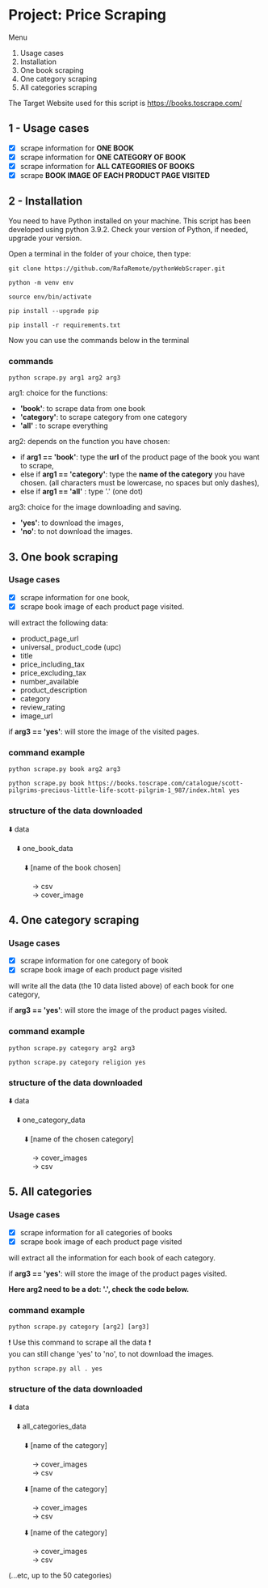 # Project: Price Scraping

Menu

1. Usage cases
2. Installation
3. One book scraping
4. One category scraping
5. All categories scraping


The Target Website used for this script is https://books.toscrape.com/
## 1 - Usage cases

- [x] scrape information for __ONE BOOK__
- [x] scrape information for __ONE CATEGORY OF BOOK__
- [x] scrape information for __ALL CATEGORIES OF BOOKS__
- [x] scrape __BOOK IMAGE OF EACH PRODUCT PAGE VISITED__
  
## 2 - Installation

You need to have Python installed on your machine.
This script has been developed using python 3.9.2.
Check your version of Python, if needed, upgrade your version. 

Open a terminal in the folder of your choice, then type:

```
git clone https://github.com/RafaRemote/pythonWebScraper.git
```
```
python -m venv env
```
```
source env/bin/activate
```
```
pip install --upgrade pip
```
```
pip install -r requirements.txt
```

Now you can use the commands below in the terminal

### commands 
```
python scrape.py arg1 arg2 arg3
```

arg1: choice for the functions:

- __'book'__: to scrape data from one book
- __'category'__: to scrape category from one category
- __'all'__ : to scrape everything

arg2: depends on the function you have chosen:
- if __arg1 == 'book'__: type the __url__ of the product page of the book you want to scrape,
- else if __arg1 == 'category'__: type the __name of the category__ you have chosen. (all characters must be lowercase, no spaces but only dashes),
- else if  __arg1 == 'all'__ : type '.' (one dot) 


arg3: choice for the image downloading and saving.

- __'yes'__: to download the images,
- __'no'__: to not download the images.

## 3. One book scraping
### Usage cases
- [x] scrape information for one book,
- [x] scrape book image of each product page visited.

will extract the following data:

* product_page_url
* universal_ product_code (upc)
* title
* price_including_tax
* price_excluding_tax
* number_available
* product_description
* category
* review_rating
* image_url


if __arg3 == 'yes'__: will store the image of the visited pages.
  
### command example

```
python scrape.py book arg2 arg3
```

```
python scrape.py book https://books.toscrape.com/catalogue/scott-pilgrims-precious-little-life-scott-pilgrim-1_987/index.html yes
```

### structure of the data downloaded

⬇️ data  
  
&nbsp;&nbsp;&nbsp;&nbsp;⬇️ one_book_data  
  
&nbsp;&nbsp;&nbsp;&nbsp;&nbsp;&nbsp;&nbsp;&nbsp;⬇️ [name of the book chosen]  
  
&nbsp;&nbsp;&nbsp;&nbsp;&nbsp;&nbsp;&nbsp;&nbsp;&nbsp;&nbsp;&nbsp;&nbsp;-> csv  
&nbsp;&nbsp;&nbsp;&nbsp;&nbsp;&nbsp;&nbsp;&nbsp;&nbsp;&nbsp;&nbsp;&nbsp;-> cover_image  


## 4. One category scraping
### Usage cases
- [x] scrape information for one category of book
- [x] scrape book image of each product page visited

will write all the data (the 10 data listed above) of each book for one category, 

if __arg3 == 'yes'__: will store the image of the product pages visited.

### command example

```
python scrape.py category arg2 arg3
```

```
python scrape.py category religion yes
```

### structure of the data downloaded

⬇️  data  
  
&nbsp;&nbsp;&nbsp;&nbsp;⬇️  one_category_data  
  
&nbsp;&nbsp;&nbsp;&nbsp;&nbsp;&nbsp;&nbsp;&nbsp;⬇️  [name of the chosen category]  
  
&nbsp;&nbsp;&nbsp;&nbsp;&nbsp;&nbsp;&nbsp;&nbsp;&nbsp;&nbsp;&nbsp;&nbsp;->  cover_images  
&nbsp;&nbsp;&nbsp;&nbsp;&nbsp;&nbsp;&nbsp;&nbsp;&nbsp;&nbsp;&nbsp;&nbsp;->  csv  


## 5. All categories
### Usage cases
- [x] scrape information for all categories of books
- [x] scrape book image of each product page visited

will extract all the information for each book of each category.

if __arg3 == 'yes'__: will store the image of the product pages visited.


__Here arg2 need to be a dot: '.', check the code below.__

### command example

```
python scrape.py category [arg2] [arg3]
```

:exclamation: Use this command to scrape all the data :exclamation:  
you can still change 'yes' to 'no', to not download the images.

```
python scrape.py all . yes
```
### structure of the data downloaded 

⬇️ data  
  
&nbsp;&nbsp;&nbsp;&nbsp;⬇️ all_categories_data  
  
&nbsp;&nbsp;&nbsp;&nbsp;&nbsp;&nbsp;&nbsp;&nbsp;⬇️  [name of the category]  
  
&nbsp;&nbsp;&nbsp;&nbsp;&nbsp;&nbsp;&nbsp;&nbsp;&nbsp;&nbsp;&nbsp;&nbsp;-> cover_images  
&nbsp;&nbsp;&nbsp;&nbsp;&nbsp;&nbsp;&nbsp;&nbsp;&nbsp;&nbsp;&nbsp;&nbsp;-> csv  
  
&nbsp;&nbsp;&nbsp;&nbsp;&nbsp;&nbsp;&nbsp;&nbsp;⬇️  [name of the category]  
  
&nbsp;&nbsp;&nbsp;&nbsp;&nbsp;&nbsp;&nbsp;&nbsp;&nbsp;&nbsp;&nbsp;&nbsp;-> cover_images  
&nbsp;&nbsp;&nbsp;&nbsp;&nbsp;&nbsp;&nbsp;&nbsp;&nbsp;&nbsp;&nbsp;&nbsp;-> csv  
  
&nbsp;&nbsp;&nbsp;&nbsp;&nbsp;&nbsp;&nbsp;&nbsp;⬇️  [name of the category]  
  
&nbsp;&nbsp;&nbsp;&nbsp;&nbsp;&nbsp;&nbsp;&nbsp;&nbsp;&nbsp;&nbsp;&nbsp;-> cover_images  
&nbsp;&nbsp;&nbsp;&nbsp;&nbsp;&nbsp;&nbsp;&nbsp;&nbsp;&nbsp;&nbsp;&nbsp;-> csv  
  
(...etc, up to the 50 categories)  

